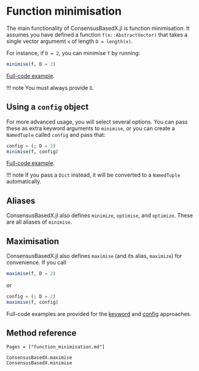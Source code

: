 # Function minimisation

The main functionality of ConsensusBasedX.jl is function minimisation. It assumes you have defined a function `f(x::AbstractVector)` that takes a single vector argumemt `x` of length `D = length(x)`.

For instance, if `D = 2`, you can minimise `f` by running:
```julia
minimise(f, D = 2)
```
[Full-code example](https://github.com/PdIPS/ConsensusBasedX.jl/blob/main/examples/basic_usage/minimise_with_keywords.jl).

!!! note
    You must always provide `D`.


## Using a `config` object

For more advanced usage, you will select several options. You can pass these as extra keyword arguments to `minimise`, or you can create a `NamedTuple` called `config` and pass that:
```julia
config = (; D = 2)
minimise(f, config)
```
[Full-code example](https://github.com/PdIPS/ConsensusBasedX.jl/blob/main/examples/basic_usage/minimise_with_config.jl).

!!! note
    If you pass a `Dict` instead, it will be converted to a `NamedTuple` automatically.


## Aliases

ConsensusBasedX.jl also defines `minimize`, `optimise`, and `optimize`. These are all aliases of `minimise`.


## Maximisation

ConsensusBasedX.jl also defines `maximise` (and its alias, `maximize`) for convenience. If you call
```julia
maximise(f, D = 2)
```
or 
```julia
config = (; D = 2)
maximise(f, config)
```

Full-code examples are provided for the [keyword](https://github.com/PdIPS/ConsensusBasedX.jl/blob/main/examples/basic_usage/maximise_with_keywords.jl) and [config](https://github.com/PdIPS/ConsensusBasedX.jl/blob/main/examples/basic_usage/maximise_with_config.jl) approaches.


## Method reference


```@index
Pages = ["function_minimisation.md"]
```

```@docs
ConsensusBasedX.maximise
ConsensusBasedX.minimise
```

